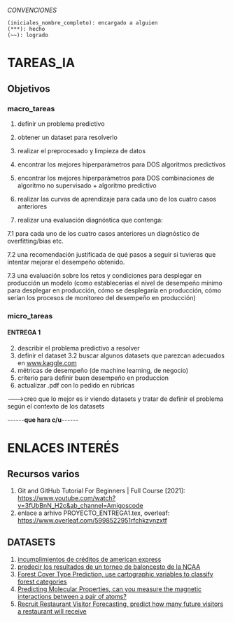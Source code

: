 _CONVENCIONES_
```
(iniciales_nombre_completo): encargado a alguien
(***): hecho
(~~): logrado
```


# TAREAS_IA

## Objetivos

### macro_tareas

1. definir un problema predictivo

2. obtener un dataset para resolverlo

3. realizar el preprocesado y limpieza de datos

4. encontrar los mejores hiperparámetros para DOS algoritmos predictivos

5. encontrar los mejores hiperparámetros para DOS combinaciones de algoritmo 
no supervisado + algoritmo predictivo

6. realizar las curvas de aprendizaje para cada uno de los cuatro casos anteriores

7. realizar una evaluación diagnóstica que contenga:

7.1 para cada uno de los cuatro casos anteriores un diagnóstico de 
overfitting/bias etc.

7.2 una recomendación justificada de qué pasos a seguir si tuvieras que intentar 
mejorar el desempeño obtenido.

7.3 una evaluación sobre los retos y condiciones para desplegar en producción un 
modelo (como establecerías el nivel de desempeño mínimo para desplegar en producción, 
cómo se desplegaría en producción, cómo serían los procesos de monitoreo del desempeño 
en producción)

### micro_tareas

#### ENTREGA 1
2. describir el problema predictivo a resolver
3. definir el dataset
3.2 buscar algunos datasets que parezcan adecuados en www.kaggle.com
4. métricas de desempeño (de machine learning, de negocio)
5. criterio para definir buen desempeño en produccion
6. actualizar .pdf con lo pedido en rúbricas

--->creo que lo mejor es ir viendo datasets y tratar de definir el problema según el contexto
de los datasets

------**que hara c/u**------

# ENLACES INTERÉS
## Recursos varios
1. Git and GitHub Tutorial For Beginners | Full Course [2021]: https://www.youtube.com/watch?v=3fUbBnN_H2c&ab_channel=Amigoscode
2. enlace a arhivo PROYECTO_ENTREGA1.tex, overleaf: https://www.overleaf.com/5998522951rfchkzvnzxtf
## DATASETS
1. [incumplimientos de créditos de american express](https://www.kaggle.com/competitions/amex-default-prediction)
2. [predecir los resultados de un torneo de baloncesto de la NCAA](https://www.kaggle.com/competitions/mens-march-mania-2022)
3. [Forest Cover Type Prediction, use cartographic variables to classify forest categories](https://www.kaggle.com/competitions/forest-cover-type-prediction/data?select=train.csv)
4. [Predicting Molecular Properties, can you measure the magnetic interactions between a pair of atoms?](https://www.kaggle.com/competitions/champs-scalar-coupling/data?select=mulliken_charges.csv)
5. [Recruit Restaurant Visitor Forecasting, predict how many future visitors a restaurant will receive](https://www.kaggle.com/competitions/recruit-restaurant-visitor-forecasting/data)
